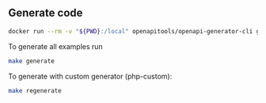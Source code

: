 ## Generate code

```bash 
docker run --rm -v "${PWD}:/local" openapitools/openapi-generator-cli generate -i /local/manifests/nullable-and-required.yaml -g php -o /local/generated/php/nullable-and-required
```

To generate all examples run

```bash
make generate
```

To generate with custom generator (php-custom):

```bash
make regenerate
```